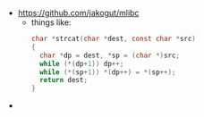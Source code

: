 - https://github.com/jakogut/mlibc
	- things like:
	  ```c
	  char *strcat(char *dest, const char *src)
	  {
	  	char *dp = dest, *sp = (char *)src;
	  	while (*(dp+1)) dp++;
	  	while (*(sp+1)) *(dp++) = *(sp++);
	  	return dest;
	  }
	  ```
-